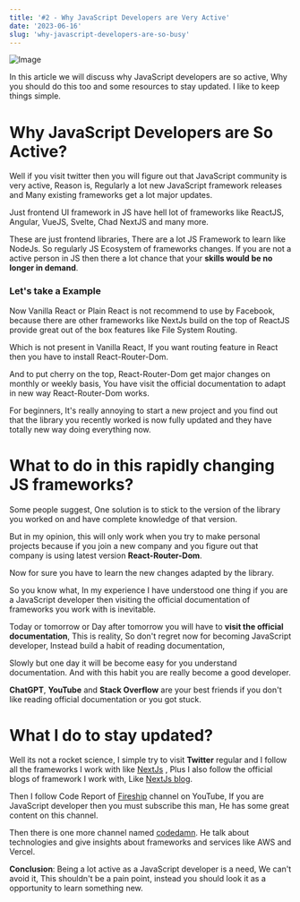 ```yaml
---
title: '#2 - Why JavaScript Developers are Very Active'
date: '2023-06-16'
slug: 'why-javascript-developers-are-so-busy'
---
```


![Image](https://images.unsplash.com/photo-1552308995-2baac1ad5490?ixlib=rb-4.0.3&ixid=M3wxMjA3fDB8MHxwaG90by1wYWdlfHx8fGVufDB8fHx8fA%3D%3D&auto=format&fit=crop&w=1470&q=80)

In this article we will discuss why JavaScript developers are so active, Why you should do this too and some resources to stay updated. I like to keep things simple.

# Why JavaScript Developers are So Active?

Well if you visit twitter then you will figure out that JavaScript community is very active, Reason is, Regularly a lot new JavaScript framework releases and Many existing frameworks get a lot major updates. 

Just frontend UI framework in JS have hell lot of frameworks like ReactJS, Angular, VueJS, Svelte, Chad NextJS and many more.


These are just frontend libraries, There are a lot JS Framework to learn like NodeJs. So regularly JS Ecosystem of frameworks changes. If you are not a active person in JS then there a lot chance that your **skills would be no longer in demand**.

### Let's take a Example

Now Vanilla React or Plain React is not recommend to use by Facebook, because there are other frameworks like NextJs build on the top of ReactJS provide great out of the box features like File System Routing.


Which is not present in Vanilla React, If you want routing feature in React then you have to install React-Router-Dom.

And to put cherry on the top, React-Router-Dom get major changes on monthly or weekly basis, You have visit the official documentation to adapt in new way React-Router-Dom works.

For beginners, It's really annoying to start a new project and you find out that the library you recently worked is now fully updated and they have totally new way doing everything now.




# What to do in this rapidly changing JS frameworks?

Some people suggest, One solution is to stick to the version of the library you worked on and have complete knowledge of that version. 

But in my opinion, this will only work when you try to make personal projects because if you join a new company and you figure out that company is using latest version **React-Router-Dom**.

Now for sure you have to learn the new changes adapted by the library. 

So you know what, In my experience I have understood one thing if you are a JavaScript developer then visiting the official documentation of frameworks you work with is inevitable.

Today or tomorrow or Day after tomorrow you will have to **visit the official documentation**, This is reality, So don't regret now for becoming JavaScript developer, Instead build a habit of reading documentation, 

Slowly but one day it will be become easy for you understand documentation. And with this habit you are really become a good developer.  

**ChatGPT**, **YouTube** and  **Stack Overflow** are your best friends if you don't like reading official documentation or you got stuck.



# What I do to stay updated?

Well its not a rocket science, I simple try to visit **Twitter** regular and I follow all the frameworks I work with like [NextJs](https://twitter.com/nextjs) , Plus I also follow the official blogs of framework I work with, Like [NextJs blog](https://nextjs.org/blog).


Then I follow Code Report of [Fireship](https://www.youtube.com/@Fireship) channel on YouTube, If you are JavaScript developer then you must subscribe this man, He has some great content on this channel.

Then there is one more channel named [codedamn](https://www.youtube.com/@codedamn). He talk about technologies and give insights about frameworks and services like AWS and Vercel.

**Conclusion**: Being a lot active as a JavaScript developer is a need, We can't avoid it, This shouldn't be a pain point, instead you should look it as a opportunity to learn something new.
